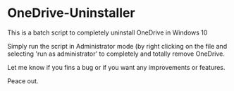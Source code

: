 # OneDrive-Uninstaller
This is a batch script to completely uninstall OneDrive in Windows 10

Simply run the script in Administrator mode (by right clicking on the file and selecting 'run as administrator' to completely and totally remove OneDrive.

Let me know if you fins a bug or if you want any improvements or features.



Peace out.
